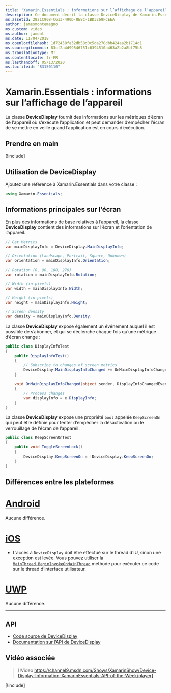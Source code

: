 ```yaml
---
title: 'Xamarin.Essentials : informations sur l’affichage de l’appareil'
description: Ce document décrit la classe DeviceDisplay de Xamarin.Essentials, qui fournit les métriques d’écran de l’appareil sur lequel l’application s’exécute.
ms.assetid: 2821C908-C613-490D-8E8C-1BD3269FCEEA
author: jamesmontemagno
ms.custom: video
ms.author: jamont
ms.date: 11/04/2018
ms.openlocfilehash: 1d72458fa32db58d0c5da278dbb424aa2b1714d1
ms.sourcegitcommit: 83cf2a4d99546751c6394510a463a2b2a8bf75b8
ms.translationtype: MT
ms.contentlocale: fr-FR
ms.lasthandoff: 05/13/2020
ms.locfileid: "83150110"
---
```

# <a name="xamarinessentials-device-display-information"></a>Xamarin.Essentials : informations sur l’affichage de l’appareil

La classe **DeviceDisplay** fournit des informations sur les métriques d’écran de l’appareil où s’exécute l’application et peut demander d’empêcher l’écran de se mettre en veille quand l’application est en cours d’exécution.

## <a name="get-started"></a>Prendre en main

[!include[](~/essentials/includes/get-started.md)]

## <a name="using-devicedisplay"></a>Utilisation de DeviceDisplay

Ajoutez une référence à Xamarin.Essentials dans votre classe :

```csharp
using Xamarin.Essentials;
```

## <a name="main-display-info"></a>Informations principales sur l’écran

En plus des informations de base relatives à l’appareil, la classe **DeviceDisplay** contient des informations sur l’écran et l’orientation de l’appareil.

```csharp
// Get Metrics
var mainDisplayInfo = DeviceDisplay.MainDisplayInfo;

// Orientation (Landscape, Portrait, Square, Unknown)
var orientation = mainDisplayInfo.Orientation;

// Rotation (0, 90, 180, 270)
var rotation = mainDisplayInfo.Rotation;

// Width (in pixels)
var width = mainDisplayInfo.Width;

// Height (in pixels)
var height = mainDisplayInfo.Height;

// Screen density
var density = mainDisplayInfo.Density;
```

La classe **DeviceDisplay** expose également un événement auquel il est possible de s’abonner, et qui se déclenche chaque fois qu’une métrique d’écran change :

```csharp
public class DisplayInfoTest
{
    public DisplayInfoTest()
    {
        // Subscribe to changes of screen metrics
        DeviceDisplay.MainDisplayInfoChanged += OnMainDisplayInfoChanged;
    }

    void OnMainDisplayInfoChanged(object sender, DisplayInfoChangedEventArgs  e)
    {
        // Process changes
        var displayInfo = e.DisplayInfo;
    }
}
```

La classe **DeviceDisplay** expose une propriété `bool` appelée `KeepScreenOn` qui peut être définie pour tenter d’empêcher la désactivation ou le verrouillage de l’écran de l’appareil.

```csharp
public class KeepScreenOnTest
{
    public void ToggleScreenLock()
    {
        DeviceDisplay.KeepScreenOn = !DeviceDisplay.KeepScreenOn;
    }
}
```

## <a name="platform-differences"></a>Différences entre les plateformes

# <a name="android"></a>[Android](#tab/android)

Aucune différence.

# <a name="ios"></a>[iOS](#tab/ios)

- L’accès à `DeviceDisplay` doit être effectué sur le thread d’IU, sinon une exception est levée. Vous pouvez utiliser la [`MainThread.BeginInvokeOnMainThread`](~/essentials/main-thread.md) méthode pour exécuter ce code sur le thread d’interface utilisateur.

# <a name="uwp"></a>[UWP](#tab/uwp)

Aucune différence.

--------------

## <a name="api"></a>API

- [Code source de DeviceDisplay](https://github.com/xamarin/Essentials/tree/master/Xamarin.Essentials/DeviceDisplay)
- [Documentation sur l’API de DeviceDisplay](xref:Xamarin.Essentials.DeviceDisplay)

## <a name="related-video"></a>Vidéo associée

> [!Video https://channel9.msdn.com/Shows/XamarinShow/Device-Display-Information-XamarinEssentials-API-of-the-Week/player]

[!include[](~/essentials/includes/xamarin-show-essentials.md)]
